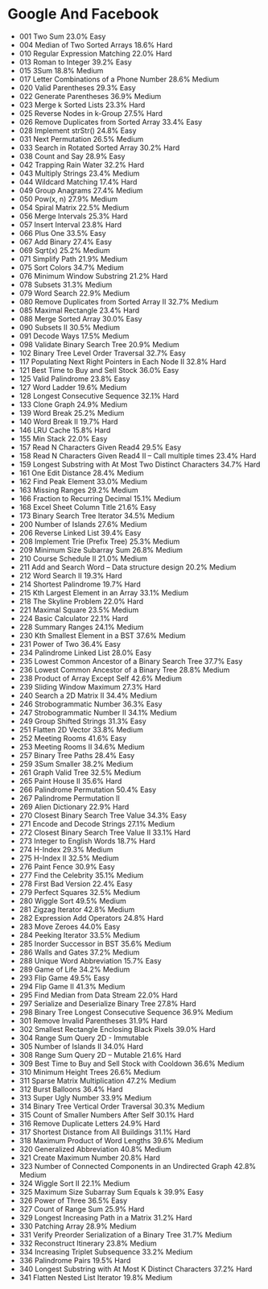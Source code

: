 # Google And Facebook

* 001 Two Sum 23.0% Easy
* 004 Median of Two Sorted Arrays 18.6% Hard
* 010 Regular Expression Matching 22.0% Hard
* 013 Roman to Integer 39.2% Easy
* 015 3Sum 18.8% Medium
* 017 Letter Combinations of a Phone Number 28.6% Medium
* 020 Valid Parentheses 29.3% Easy
* 022 Generate Parentheses 36.9% Medium
* 023 Merge k Sorted Lists 23.3% Hard
* 025 Reverse Nodes in k-Group 27.5% Hard
* 026 Remove Duplicates from Sorted Array 33.4% Easy
* 028 Implement strStr() 24.8% Easy
* 031 Next Permutation 26.5% Medium
* 033 Search in Rotated Sorted Array 30.2% Hard
* 038 Count and Say 28.9% Easy
* 042 Trapping Rain Water 32.2% Hard
* 043 Multiply Strings 23.4% Medium
* 044 Wildcard Matching 17.4% Hard
* 049 Group Anagrams 27.4% Medium
* 050 Pow(x, n) 27.9% Medium
* 054 Spiral Matrix 22.5% Medium
* 056 Merge Intervals 25.3% Hard
* 057 Insert Interval 23.8% Hard
* 066 Plus One 33.5% Easy
* 067 Add Binary 27.4% Easy
* 069 Sqrt(x) 25.2% Medium
* 071 Simplify Path 21.9% Medium
* 075 Sort Colors 34.7% Medium
* 076 Minimum Window Substring 21.2% Hard
* 078 Subsets 31.3% Medium
* 079 Word Search 22.9% Medium
* 080 Remove Duplicates from Sorted Array II 32.7% Medium
* 085 Maximal Rectangle 23.4% Hard
* 088 Merge Sorted Array 30.0% Easy
* 090 Subsets II 30.5% Medium
* 091 Decode Ways 17.5% Medium
* 098 Validate Binary Search Tree 20.9% Medium
* 102 Binary Tree Level Order Traversal 32.7% Easy
* 117 Populating Next Right Pointers in Each Node II 32.8% Hard
* 121 Best Time to Buy and Sell Stock 36.0% Easy
* 125 Valid Palindrome 23.8% Easy
* 127 Word Ladder 19.6% Medium
* 128 Longest Consecutive Sequence 32.1% Hard
* 133 Clone Graph 24.9% Medium
* 139 Word Break 25.2% Medium
* 140 Word Break II 19.7% Hard
* 146 LRU Cache 15.8% Hard
* 155 Min Stack 22.0% Easy
* 157 Read N Characters Given Read4 29.5% Easy
* 158 Read N Characters Given Read4 II – Call multiple times 23.4% Hard
* 159 Longest Substring with At Most Two Distinct Characters 34.7% Hard
* 161 One Edit Distance 28.4% Medium
* 162 Find Peak Element 33.0% Medium
* 163 Missing Ranges 29.2% Medium
* 166 Fraction to Recurring Decimal 15.1% Medium
* 168 Excel Sheet Column Title 21.6% Easy
* 173 Binary Search Tree Iterator 34.5% Medium
* 200 Number of Islands 27.6% Medium
* 206 Reverse Linked List 39.4% Easy
* 208 Implement Trie (Prefix Tree) 25.3% Medium
* 209 Minimum Size Subarray Sum 26.8% Medium
* 210 Course Schedule II 21.0% Medium
* 211 Add and Search Word – Data structure design 20.2% Medium
* 212 Word Search II 19.3% Hard
* 214 Shortest Palindrome 19.7% Hard
* 215 Kth Largest Element in an Array 33.1% Medium
* 218 The Skyline Problem 22.0% Hard
* 221 Maximal Square 23.5% Medium
* 224 Basic Calculator 22.1% Hard
* 228 Summary Ranges 24.1% Medium
* 230 Kth Smallest Element in a BST 37.6% Medium
* 231 Power of Two 36.4% Easy
* 234 Palindrome Linked List 28.0% Easy
* 235 Lowest Common Ancestor of a Binary Search Tree 37.7% Easy
* 236 Lowest Common Ancestor of a Binary Tree 28.8% Medium
* 238 Product of Array Except Self 42.6% Medium
* 239 Sliding Window Maximum 27.3% Hard
* 240 Search a 2D Matrix II 34.4% Medium
* 246 Strobogrammatic Number 36.3% Easy
* 247 Strobogrammatic Number II 34.1% Medium
* 249 Group Shifted Strings 31.3% Easy
* 251 Flatten 2D Vector 33.8% Medium
* 252 Meeting Rooms 41.6% Easy
* 253 Meeting Rooms II 34.6% Medium
* 257 Binary Tree Paths 28.4% Easy
* 259 3Sum Smaller 38.2% Medium
* 261 Graph Valid Tree 32.5% Medium
* 265 Paint House II 35.6% Hard
* 266 Palindrome Permutation 50.4% Easy
* 267 Palindrome Permutation II
* 269 Alien Dictionary 22.9% Hard
* 270 Closest Binary Search Tree Value 34.3% Easy
* 271 Encode and Decode Strings 27.1% Medium
* 272 Closest Binary Search Tree Value II 33.1% Hard
* 273 Integer to English Words 18.7% Hard
* 274 H-Index 29.3% Medium
* 275 H-Index II 32.5% Medium
* 276 Paint Fence 30.9% Easy
* 277 Find the Celebrity 35.1% Medium
* 278 First Bad Version 22.4% Easy
* 279 Perfect Squares 32.5% Medium
* 280 Wiggle Sort 49.5% Medium
* 281 Zigzag Iterator 42.8% Medium
* 282 Expression Add Operators 24.8% Hard
* 283 Move Zeroes 44.0% Easy
* 284 Peeking Iterator 33.5% Medium
* 285 Inorder Successor in BST 35.6% Medium
* 286 Walls and Gates 37.2% Medium
* 288 Unique Word Abbreviation 15.7% Easy
* 289 Game of Life 34.2% Medium
* 293 Flip Game 49.5% Easy
* 294 Flip Game II 41.3% Medium
* 295 Find Median from Data Stream 22.0% Hard
* 297 Serialize and Deserialize Binary Tree 27.8% Hard
* 298 Binary Tree Longest Consecutive Sequence 36.9% Medium
* 301 Remove Invalid Parentheses 31.9% Hard
* 302 Smallest Rectangle Enclosing Black Pixels 39.0% Hard
* 304 Range Sum Query 2D - Immutable   
* 305 Number of Islands II 34.0% Hard
* 308 Range Sum Query 2D – Mutable 21.6% Hard
* 309 Best Time to Buy and Sell Stock with Cooldown 36.6% Medium
* 310 Minimum Height Trees 26.6% Medium
* 311 Sparse Matrix Multiplication 47.2% Medium
* 312 Burst Balloons 36.4% Hard
* 313 Super Ugly Number 33.9% Medium
* 314 Binary Tree Vertical Order Traversal 30.3% Medium
* 315 Count of Smaller Numbers After Self 30.1% Hard
* 316 Remove Duplicate Letters 24.9% Hard
* 317 Shortest Distance from All Buildings 31.1% Hard
* 318 Maximum Product of Word Lengths 39.6% Medium
* 320 Generalized Abbreviation 40.8% Medium
* 321 Create Maximum Number 20.8% Hard
* 323 Number of Connected Components in an Undirected Graph 42.8% Medium
* 324 Wiggle Sort II 22.1% Medium
* 325 Maximum Size Subarray Sum Equals k 39.9% Easy
* 326 Power of Three 36.5% Easy
* 327 Count of Range Sum 25.9% Hard
* 329 Longest Increasing Path in a Matrix 31.2% Hard
* 330 Patching Array 28.9% Medium
* 331 Verify Preorder Serialization of a Binary Tree 31.7% Medium
* 332 Reconstruct Itinerary 23.8% Medium
* 334 Increasing Triplet Subsequence 33.2% Medium
* 336 Palindrome Pairs 19.5% Hard
* 340 Longest Substring with At Most K Distinct Characters 37.2% Hard
* 341 Flatten Nested List Iterator 19.8% Medium




